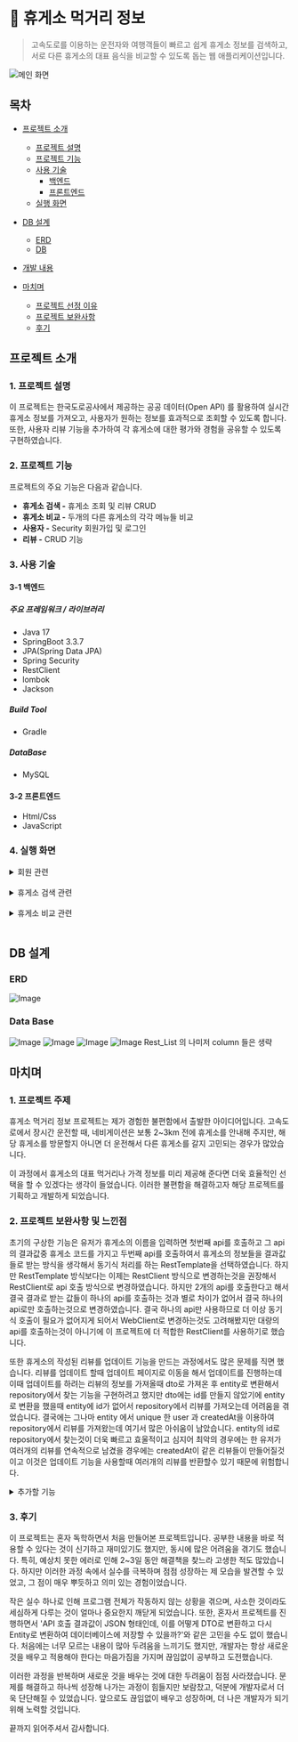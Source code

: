 # :paperclip: 휴게소 먹거리 정보
> 고속도로를 이용하는 운전자와 여행객들이 빠르고 쉽게 휴게소 정보를 검색하고, 서로 다른 휴게소의 대표 음식을 비교할 수 있도록 돕는 웹 애플리케이션입니다.

![메인 화면](https://github.com/user-attachments/assets/9a3fe432-f1c8-4c19-b00d-4bbf2192e821)

## 목차
- [프로젝트 소개](#프로젝트-소개)
    - [프로젝트 설명](#1-프로젝트-설명)
    - [프로젝트 기능](#2-프로젝트-기능)
    - [사용 기술](#3-사용-기술)
        - [백엔드](#3-1-백엔드)
        - [프론트엔드](#3-2-프론트엔드)
    - [실행 화면](#4-실행-화면)


- [DB 설계](#DB설계)
    - [ERD](ERD)
    - [DB](Data-Base)

- [개발 내용](#개발-내용)

- [마치며](#마치며)
    - [프로젝트 선정 이유](#1프로젝트-주제)
    - [프로젝트 보완사항](#2-프로젝트-보완사항-및-느낀점)
    - [후기](#2-후기)

## 프로젝트 소개
### 1. 프로젝트 설명

이 프로젝트는 한국도로공사에서 제공하는 공공 데이터(Open API) 를 활용하여 실시간 휴게소 정보를 가져오고, 사용자가 원하는 정보를 효과적으로 조회할 수 있도록 합니다. 또한, 사용자 리뷰 기능을 추가하여 각 휴게소에 대한 평가와 경험을 공유할 수 있도록 구현하였습니다.

### 2. 프로젝트 기능

프로젝트의 주요 기능은 다음과 같습니다.
- **휴게소 검색 -** 휴게소 조회 및 리뷰 CRUD
-  **휴게소 비교 -** 두개의 다른 휴게소의 각각 메뉴들 비교
- **사용자 -** Security 회원가입 및 로그인
- **리뷰 -** CRUD 기능

### 3. 사용 기술

#### 3-1 백엔드

##### 주요 프레임워크 / 라이브러리
- Java 17
- SpringBoot 3.3.7
- JPA(Spring Data JPA)
- Spring Security
- RestClient
- lombok
- Jackson
##### Build Tool
- Gradle 

##### DataBase
- MySQL 

#### 3-2 프론트엔드
- Html/Css
- JavaScript


### 4. 실행 화면

  <details>
    <summary>회원 관련</summary>   

**1. 회원가입 화면**   
![Image](https://github.com/user-attachments/assets/26c94cca-2c90-4088-814d-dd6a3d7f90a2)  

회원가입 시 유효성 검사 및 중복확인을 진행하며 완료시 회원 정보를 저장하고 로그인 화면으로 이동한다.

**2. 로그인 화면**   
 ![Image](https://github.com/user-attachments/assets/07dcfe4d-99fa-4c97-98a0-990ba335e772)  
![Image](https://github.com/user-attachments/assets/bbfd1950-d008-406a-a7fd-59b3c2a6f567)  
로그인 실패시 로그인에 실패했다는메시지가 나오고, 로그인에 성공하면 home 으로 
이동한다.

**3. 회원정보 화면**   
![Image](https://github.com/user-attachments/assets/bcae4777-3065-474f-987f-8c8727a8f8e1)   
이름과 이메일을 볼수있고 자신이 남긴 리뷰들을 수정, 삭제를 할수있다.

  </details>
  <br/>   

  <details>
    <summary>휴게소 검색 관련</summary>   

**1. 휴게소 검색 화면**   
![Image](https://github.com/user-attachments/assets/0f9d1be7-6586-4dc6-ab51-fe9fbac79757) 
우리나라에 있는 모든 휴게소를 검색가능하다. 휴게소를 검색할때 휴게소 이름과
방향을 요함. 예)경주(부산)휴게소

**2. 휴게소 검색 결과 화면**   
![Image](https://github.com/user-attachments/assets/49b24edf-9251-4e16-9b3e-28f19003705d) 
휴게소의 메뉴와 가격 또한 추천메뉴도 볼수있고, 회원들의 리뷰를 볼수있다.
자신의 리뷰를 작성, 수정, 삭제 가능하다.

**3. 리뷰 수정**   
![Image](https://github.com/user-attachments/assets/98620a8e-3d06-485d-84f6-703585756ffa)  
리뷰 수정을 마치면 휴게소 검색 페이지로 이동한다.

  </details>
  <br/>   
  
 <details>
    <summary>휴게소 비교 관련</summary>   

**1. 휴게소 비교 검색 화면**   
![Image](https://github.com/user-attachments/assets/f4caf9c4-f0bf-428b-b25b-ca2cc35f4b89)
2개의 휴게소를 검색가능하다. 휴게소를 검색할때 휴게소 이름과
방향을 요함. 예) 경주(부산)휴게소


**2. 휴게소 비교 검색 결과 화면**   
![Image](https://github.com/user-attachments/assets/05771c82-da98-4d88-a7c6-999583566148)
2개의 다른 휴게소의 메뉴들과 가격을 한눈에 비교할수있다.

  </details>
  <br/>   

## DB 설계 

###  ERD

![Image](https://github.com/user-attachments/assets/def5d560-c1e8-4cee-acab-247611c0b5e2)

### Data Base
![Image](https://github.com/user-attachments/assets/63475cbf-9eba-41fe-a1d0-1c1720ebb7ee)
![Image](https://github.com/user-attachments/assets/1c1e72f7-bc61-4327-a43e-f8bb34091b51)
![Image](https://github.com/user-attachments/assets/25b797a7-a479-4b65-866c-4cf37c521310)
![Image](https://github.com/user-attachments/assets/3d2d6898-1961-40b1-827f-b2278aecb355)
Rest_List 의 나미저 column 들은 생략
<br/>


## 마치며

### 1. 프로젝트 주제

휴게소 먹거리 정보 프로젝트는 제가 경험한 불편함에서 출발한 아이디어입니다. 고속도로에서 장시간 운전할 때, 네비게이션은 보통 2~3km 전에 휴게소를 안내해 주지만, 해당 휴게소를 방문할지 아니면 더 운전해서 다른 휴게소를 갈지 고민되는 경우가 많았습니다.

이 과정에서 휴게소의 대표 먹거리나 가격 정보를 미리 제공해 준다면 더욱 효율적인 선택을 할 수 있겠다는 생각이 들었습니다. 이러한 불편함을 해결하고자 해당 프로젝트를 기획하고 개발하게 되었습니다. 

### 2. 프로젝트 보완사항 및 느낀점
초기의 구상한 기능은 유저가 휴게소의 이름을 입력하면 첫번째 api를 호출하고 그 api의 결과값중 휴게소 코드를 가지고 두번째 api를 호출하여서 휴게소의 정보들을 결과값들로 받는 방식을 생각해서 동기식 처리를 하는 RestTemplate을 선택하였습니다. 하지만 RestTemplate 방식보다는 이제는 RestClient 방식으로 변경하는것을 권장해서 RestClient로 api 호출 방식으로 변경하였습니다. 하지만 2개의 api를 호출한다고 해서 결국 결과로 받는 값들이 하나의 api를 호출하는 것과 별로 차이가 없어서 결국 하나의 api로만 호출하는것으로 변경하였습니다. 결국 하나의 api만 사용하므로 더 이상 동기식 호출이 필요가 없어지게 되어서 WebClient로 변경하는것도 고려해봤지만 대량의 api를 호출하는것이 아니기에 이 프로젝트에 더 적합한 RestClient를 사용하기로 했습니다.

또한 휴게소의 작성된 리뷰를 업데이트 기능을 만드는 과정에서도 많은 문제를 직면 했습니다. 리뷰를 업데이트 할때 업데이트 페이지로 이동을 해서 업데이트를 진행하는데 이때 업데이트를 하려는 리뷰의 정보를 가져올때 dto로 가져온 후 entity로 변환해서 repository에서 찾는 기능을 구현하려고 했지만 dto에는 id를 만들지 않았기에 entity로 변환을 했을때 entity에 id가 없어서 repository에서 리뷰를 가져오는데 어려움을 겪었습니다. 결국에는 그나마 entity 에서 unique 한 user 과 createdAt을 이용하여 repository에서 리뷰를 가져왔는데 여기서 많은 아쉬움이 남았습니다. entity의 id로 repository에서 찾는것이 더욱 빠르고 효울적이고 심지어 최악의 경우에는 한 유저가 여러개의 리뷰를 연속적으로 남겼을 경우에는 createdAt이 같은 리뷰들이 만들어질것이고 이것은 업데이트 기능을 사용할때 여러개의 리뷰를 반환할수 있기 때문에 위험합니다.


   <details>
  <summary>추가할 기능 </summary>


- 리뷰 dto 개선
- 리뷰에 사진 업로드 기능 추가
- 리뷰에 좋아요 기능 추가
- 휴게소 비교 기능에 휴게소 각각의 평균 평점 혹은 좋아요 개수 추가

</details>  


### 3. 후기

이 프로젝트는 혼자 독학하면서 처음 만들어본 프로젝트입니다. 공부한 내용을 바로 적용할 수 있다는 것이 신기하고 재미있기도 했지만, 동시에 많은 어려움을 겪기도 했습니다. 특히, 예상치 못한 에러로 인해 2~3일 동안 해결책을 찾느라 고생한 적도 많았습니다. 하지만 이러한 과정 속에서 실수를 극복하며 점점 성장하는 제 모습을 발견할 수 있었고, 그 점이 매우 뿌듯하고 의미 있는 경험이었습니다.

작은 실수 하나로 인해 프로그램 전체가 작동하지 않는 상황을 겪으며, 사소한 것이라도 세심하게 다루는 것이 얼마나 중요한지 깨닫게 되었습니다. 또한, 혼자서 프로젝트를 진행하면서 'API 호출 결과값이 JSON 형태인데, 이를 어떻게 DTO로 변환하고 다시 Entity로 변환하여 데이터베이스에 저장할 수 있을까?'와 같은 고민을 수도 없이 했습니다. 처음에는 너무 모르는 내용이 많아 두려움을 느끼기도 했지만, 개발자는 항상 새로운 것을 배우고 적용해야 한다는 마음가짐을 가지며 끊임없이 공부하고 도전했습니다.

이러한 과정을 반복하며 새로운 것을 배우는 것에 대한 두려움이 점점 사라졌습니다. 문제를 해결하고 하나씩 성장해 나가는 과정이 힘들지만 보람찼고, 덕분에 개발자로서 더욱 단단해질 수 있었습니다. 앞으로도 끊임없이 배우고 성장하며, 더 나은 개발자가 되기 위해 노력할 것입니다.

끝까지 읽어주셔서 감사합니다.
